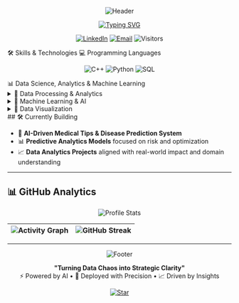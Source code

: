 <div align="center">

  ![Header](https://github.com/yashhackz360/yashhackz360/blob/main/assets/ai-brain-banner.gif)

  [![Typing SVG](https://readme-typing-svg.herokuapp.com?font=Fira+Code&size=28&pause=1000&color=00F7FF&center=true&vCenter=true&width=800&lines=Yashwanth+Sai+Kasarabada;ML+Engineer+%7C+FinTech+Data+Scientist+%7C+AI+Developer;From+Raw+Data+to+Production−Ready+AI)](https://git.io/typing-svg)

  [![LinkedIn](https://img.shields.io/badge/LinkedIn-Connect-%230077B5?style=for-the-badge&logo=linkedin)](https://www.linkedin.com/in/yashwanth-sai-kasarabada-ba4265258/)
  [![Email](https://img.shields.io/badge/Email-Contact-%23D14836?style=for-the-badge&logo=gmail)](mailto:yashwanthkasarabada@gmail.com)
  ![Visitors](https://komarev.com/ghpvc/?username=yashhackz360&label=PROFILE+VIEWS&color=0066ff&style=for-the-badge)

</div>
🛠️ Skills & Technologies
💻 Programming Languages
<p align="center"> <img src="https://img.shields.io/badge/C++-00599C?style=flat-square&logo=c%2B%2B&logoColor=white" alt="C++"> <img src="https://img.shields.io/badge/Python-3776AB?style=flat-square&logo=python&logoColor=white" alt="Python"> <img src="https://img.shields.io/badge/SQL-4479A1?style=flat-square&logo=mysql&logoColor=white" alt="SQL"> </p>
📊 Data Science, Analytics & Machine Learning
<details> <summary>🔹 Data Processing & Analytics</summary> <p align="center"> <img src="https://img.shields.io/badge/Pandas-150458?style=flat-square&logo=pandas&logoColor=white" alt="Pandas"> <img src="https://img.shields.io/badge/NumPy-013243?style=flat-square&logo=numpy&logoColor=white" alt="NumPy"> <img src="https://img.shields.io/badge/Dask-EE6A00?style=flat-square&logo=dask&logoColor=white" alt="Dask"> <img src="https://img.shields.io/badge/Scikit--Learn-F7931E?style=flat-square&logo=scikit-learn&logoColor=white" alt="Scikit-Learn"> </p> </details> <details> <summary>🔹 Machine Learning & AI</summary> <p align="center"> <img src="https://img.shields.io/badge/TensorFlow-FF6F00?style=flat-square&logo=tensorflow&logoColor=white" alt="TensorFlow"> <img src="https://img.shields.io/badge/PyTorch-EE4C2C?style=flat-square&logo=pytorch&logoColor=white" alt="PyTorch"> <img src="https://img.shields.io/badge/XGBoost-AA4A44?style=flat-square&logo=xgboost&logoColor=white" alt="XGBoost"> <img src="https://img.shields.io/badge/Hugging%20Face-FCC624?style=flat-square&logo=huggingface&logoColor=black" alt="Hugging Face"> </p> </details> <details> <summary>🔹 Data Visualization</summary> <p align="center"> <img src="https://img.shields.io/badge/Power%20BI-F2C811?style=flat-square&logo=powerbi&logoColor=black" alt="Power BI"> <img src="https://img.shields.io/badge/Tableau-E97627?style=flat-square&logo=tableau&logoColor=white" alt="Tableau"> <img src="https://img.shields.io/badge/Matplotlib-11557C?style=flat-square&logo=python&logoColor=white" alt="Matplotlib"> <img src="https://img.shields.io/badge/Seaborn-3782E5?style=flat-square&logo=python&logoColor=white" alt="Seaborn"> <img src="https://img.shields.io/badge/Plotly-3F4F75?style=flat-square&logo=plotly&logoColor=white" alt="Plotly"> <img src="https://img.shields.io/badge/Streamlit-FF4B4B?style=flat-square&logo=streamlit&logoColor=white" alt="Streamlit"> </p> </details>
## 🛠️ Currently Building

- 🤖 **AI-Driven Medical Tips & Disease Prediction System**
- 📊 **Predictive Analytics Models** focused on risk and optimization
- 📈 **Data Analytics Projects** aligned with real-world impact and domain understanding

---

## 📊 GitHub Analytics

<div align="center">

![Profile Stats](https://github-profile-summary-cards.vercel.app/api/cards/profile-details?username=yashhackz360&theme=github_dark)

| ![Activity Graph](https://github-readme-activity-graph.vercel.app/graph?username=yashhackz360&theme=github-compact) | ![GitHub Streak](https://github-readme-streak-stats.herokuapp.com/?user=yashhackz360&theme=blueberry_duo) |
|---------------------------------------------------------------------------------------------------------------------|-------------------------------------------------------------------------------------------------------------|

</div>

---

<div align="center">

  ![Footer](https://github.com/yashhackz360/yashhackz360/blob/main/assets/digital-brain-footer.gif)

  **"Turning Data Chaos into Strategic Clarity"**  
  ⚡ Powered by AI • 🚀 Deployed with Precision • 📈 Driven by Insights

  [![Star](https://img.shields.io/github/stars/yashhackz360?label=If%20You%20Like%20My%20Work%2C%20Consider%20a%20⭐&style=social)](https://github.com/yashhackz360)

</div>
